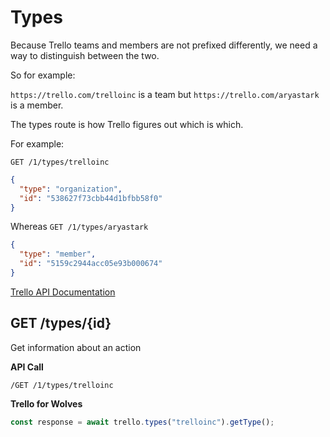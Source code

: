 # Types

Because Trello teams and members are not prefixed differently, we need a way to
distinguish between the two.

So for example:

`https://trello.com/trelloinc` is a team but `https://trello.com/aryastark` is a member.

The types route is how Trello figures out which is which.

For example:

`GET /1/types/trelloinc`

```json
{
  "type": "organization",
  "id": "538627f73cbb44d1bfbb58f0"
}
```

Whereas `GET /1/types/aryastark`

```json
{
  "type": "member",
  "id": "5159c2944acc05e93b000674"
}
```

[Trello API Documentation](https://developers.trello.com/reference#types)

## GET /types/{id}

Get information about an action

**API Call**

```
/GET /1/types/trelloinc
```

**Trello for Wolves**

```typescript
const response = await trello.types("trelloinc").getType();
```
